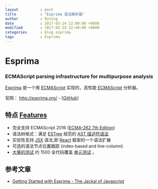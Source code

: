 ```yaml
---
layout          : post
title           : "Esprima 语法解析器"
author          : Rzning
date            : 2017-03-24 22:00:00 +0800
modified        : 2017-03-24 22:40:00 +0800
categories      : blog esprima
tags            : Esprima
---
```


Esprima
=======

### ECMAScript parsing infrastructure for multipurpose analysis 

[Esprima] 是一个用 [ECMAScript] 实现的，高性能 [ECMAScript] 分析器。

官网： <http://esprima.org/> - [[GitHub](https://github.com/jquery/esprima)]

## 特点 [Features]

- 完全支持 ECMAScript 2016 ([ECMA-262 7th Edition])
- 语法树格式：满足 [ESTree] 规范的 [AST 描述符语法]
- 实验性支持 [JSX] 语法,即 [React] 框架的一个语法扩展
- 可选的语法节点位置跟踪 (index-based and line-column)
- [大量的测试](http://esprima.org/test/ci.html) 约 1500 全代码覆盖 [单元测试](https://github.com/jquery/esprima/tree/master/test/fixtures) 。






## 参考文章

- [Getting Started with Esprima - The Jackal of Javascript](http://thejackalofjavascript.com/getting-started-esprima/)



[Esprima]: <http://esprima.org/>
[ECMAScript]: <http://www.ecma-international.org/publications/standards/Ecma-262.htm>
[ECMA-262 7th Edition]: <http://www.ecma-international.org/publications/standards/Ecma-262.htm>
[Features]: <https://github.com/jquery/esprima#features>
[AST 描述符语法]: <https://github.com/estree/estree/blob/master/es5.md>
[ESTree]: <https://github.com/estree/estree>
[JSX]: <https://facebook.github.io/jsx/>
[React]: <https://facebook.github.io/react/>